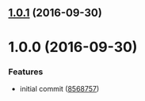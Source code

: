 <a name="1.0.1"></a>
## [1.0.1](https://github.com/poppinss/haye/compare/v1.0.0...v1.0.1) (2016-09-30)



<a name="1.0.0"></a>
# 1.0.0 (2016-09-30)


### Features

* initial commit ([8568757](https://github.com/poppinss/haye/commit/8568757))



